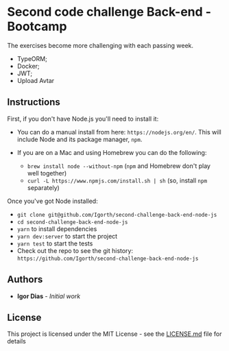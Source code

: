 # Second code challenge Back-end - Bootcamp

The exercises become more challenging with each passing week.

- TypeORM;
- Docker;
- JWT;
- Upload Avtar

## Instructions

First, if you don't have Node.js you'll need to install it:
* You can do a manual install from here: `https://nodejs.org/en/`. This will include Node and its package manager, `npm`.

* If you are on a Mac and using Homebrew you can do the following:
  + `brew install node --without-npm` (`npm` and Homebrew don't play well together)
  + `curl -L https://www.npmjs.com/install.sh | sh` (so, install `npm` separately)


Once you've got Node installed:
* `git clone git@github.com/Igorth/second-challenge-back-end-node-js`
* `cd second-challenge-back-end-node-js`
* `yarn` to install dependencies
* `yarn dev:server` to start the project
* `yarn test` to start the tests
* Check out the repo to see the git history: `https://github.com/Igorth/second-challenge-back-end-node-js`


## Authors

* **Igor Dias** - *Initial work*


## License

This project is licensed under the MIT License - see the [LICENSE.md](LICENSE.md) file for details
